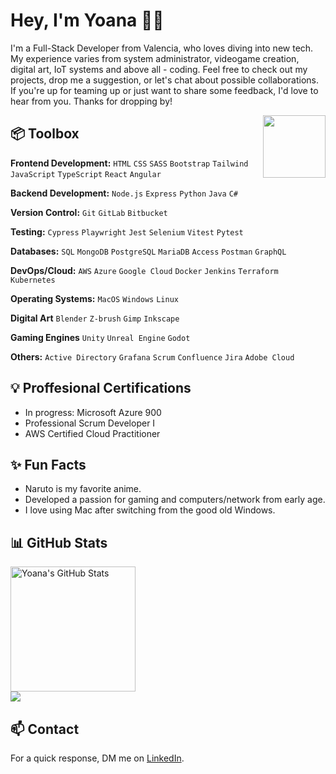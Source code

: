 # Hey, I'm Yoana 👋🏽

I'm a Full-Stack Developer from Valencia, who loves diving into new tech. My experience varies from system administrator, videogame creation, digital art, IoT systems and above all - coding. Feel free to check out my projects, drop me a suggestion, or let's chat about possible collaborations. If you're up for teaming up or just want to share some feedback, I'd love to hear from you. Thanks for dropping by!

<img align='right' src='https://user-images.githubusercontent.com/5713670/87202985-820dcb80-c2b6-11ea-9f56-7ec461c497c3.gif' width='100"'>

## 📦 Toolbox
**Frontend Development:** `HTML` `CSS` `SASS` `Bootstrap` `Tailwind` `JavaScript` `TypeScript` `React` `Angular` 
 
**Backend Development:** `Node.js` `Express` `Python` `Java` `C#`

**Version Control:** `Git` `GitLab` `Bitbucket`

**Testing:** `Cypress` `Playwright` `Jest` `Selenium` `Vitest` `Pytest` 

**Databases:** `SQL` `MongoDB` `PostgreSQL` `MariaDB` `Access` `Postman` `GraphQL`

**DevOps/Cloud:** `AWS` `Azure` `Google Cloud` `Docker` `Jenkins` `Terraform` `Kubernetes`

**Operating Systems:** `MacOS` `Windows` `Linux`

**Digital Art** `Blender` `Z-brush` `Gimp` `Inkscape`

**Gaming Engines** `Unity` `Unreal Engine` `Godot`

**Others:** `Active Directory` `Grafana` `Scrum` `Confluence` `Jira` `Adobe Cloud` 

## 💡 Proffesional Certifications
- In progress: Microsoft Azure 900
- Professional Scrum Developer I
- AWS Certified Cloud Practitioner

## ✨ Fun Facts
- Naruto is my favorite anime.
- Developed a passion for gaming and computers/network from early age.
- I love using Mac after switching from the good old Windows.


## 📊 GitHub Stats

<div>
   <img src="https://github-readme-stats.vercel.app/api?username=yoanastamenova&show_icons=true&theme=tokyonight&&bg_color=00000000&hide_border=false&rank_icon=github&" alt="Yoana's GitHub Stats" height=200 />
 <br>
   <img src = "https://github-readme-stats.vercel.app/api/top-langs/?username=yoanastamenova&langs_count=10&layout=compact&theme=tokyonight&include_all_commits=true&line_height=27">
</div>

## 📫 Contact
For a quick response, DM me on [LinkedIn](https://www.linkedin.com/in/yoanastamenova/). 
